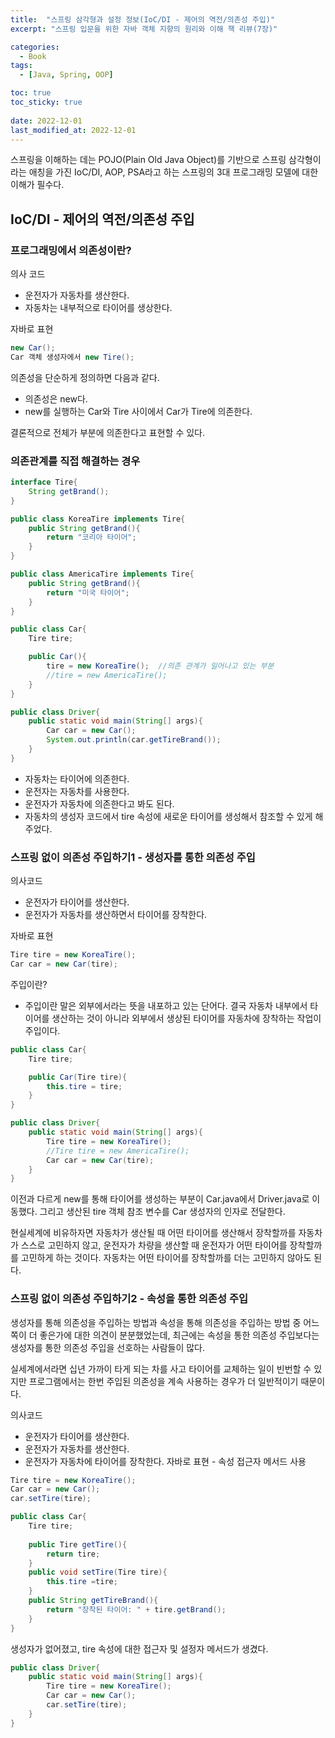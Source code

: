 ```yaml
---
title:  "스프링 삼각형과 설정 정보(IoC/DI - 제어의 역전/의존성 주입)"
excerpt: "스프링 입문을 위한 자바 객체 지향의 원리와 이해 책 리뷰(7장)"

categories:
  - Book
tags:
  - [Java, Spring, OOP]

toc: true
toc_sticky: true
 
date: 2022-12-01
last_modified_at: 2022-12-01
---
```


스프링을 이해하는 데는 POJO(Plain Old Java Object)를 기반으로 스프링 삼각형이라는 애칭을 가진 IoC/DI, AOP, PSA라고 하는 스프링의 3대 프로그래밍 모델에 대한 이해가 필수다.

## IoC/DI - 제어의 역전/의존성 주입

### 프로그래밍에서 의존성이란?
의사 코드
- 운전자가 자동차를 생산한다.
- 자동차는 내부적으로 타이어를 생상한다.

자바로 표현
```java
new Car();
Car 객체 생성자에서 new Tire();
```
의존성을 단순하게 정의하면 다음과 같다.
- 의존성은 new다.
- new를 실행하는 Car와 Tire 사이에서 Car가 Tire에 의존한다.

결론적으로 전체가 부분에 의존한다고 표현할 수 있다. 

### 의존관계를 직접 해결하는 경우
```java
interface Tire{
    String getBrand();
}
```
```java
public class KoreaTire implements Tire{
    public String getBrand(){
        return "코리아 타이어";
    }
}
```
```java
public class AmericaTire implements Tire{
    public String getBrand(){
        return "미국 타이어";
    }
}
```
```java
public class Car{
    Tire tire;

    public Car(){
        tire = new KoreaTire();  //의존 관계가 일어나고 있는 부분
        //tire = new AmericaTire();
    }
}
```
```java
public class Driver{
    public static void main(String[] args){
        Car car = new Car();
        System.out.println(car.getTireBrand());
    }
}
```
- 자동차는 타이어에 의존한다.
- 운전자는 자동차를 사용한다.
- 운전자가 자동차에 의존한다고 봐도 된다.
- 자동차의 생성자 코드에서 tire 속성에 새로운 타이어를 생성해서 참조할 수 있게 해주었다.

### 스프링 없이 의존성 주입하기1 - 생성자를 통한 의존성 주입
의사코드
- 운전자가 타이어를 생산한다.
- 운전자가 자동차를 생산하면서 타이어를 장착한다.

자바로 표현
```java
Tire tire = new KoreaTire();
Car car = new Car(tire);
```
주입이란?
- 주입이란 말은 외부에서라는 뜻을 내포하고 있는 단어다.
결국 자동차 내부에서 타이어를 생산하는 것이 아니라 외부에서 생상된 타이어를 자동차에 장착하는 작업이 주입이다.

```java
public class Car{
    Tire tire;

    public Car(Tire tire){
        this.tire = tire;
    }
}
```
```java
public class Driver{
    public static void main(String[] args){
        Tire tire = new KoreaTire();
        //Tire tire = new AmericaTire();
        Car car = new Car(tire);
    }
}
```
이전과 다르게 new를 통해 타이어를 생성하는 부분이 Car.java에서 Driver.java로 이동했다. 그리고 생산된 tire 객체 참조 변수를 Car 생성자의 인자로 전달한다.

현실세계에 비유하자면 자동차가 생산될 때 어떤 타이어를 생산해서 장착할까를 자동차가 스스로 고민하지 않고, 운전자가 차량을 생산할 때 운전자가 어떤 타이어를 장착할까를 고민하게 하는 것이다. 자동차는 어떤 타이어를 장착할까를 더는 고민하지 않아도 된다.

### 스프링 없이 의존성 주입하기2 - 속성을 통한 의존성 주입

생성자를 통해 의존성을 주입하는 방법과 속성을 통해 의존성을 주입하는 방법 중 어느 쪽이 더 좋은가에 대한 의견이 분분했었는데, 최근에는 속성을 통한 의존성 주입보다는 생성자를 통한 의존성 주입을 선호하는 사람들이 많다.

실세계에서라면 십년 가까이 타게 되는 차를 사고 타이어를 교체하는 일이 빈번할 수 있지만 프로그램에서는 한번 주입된 의존성을 계속 사용하는 경우가 더 일반적이기 때문이다.

의사코드
- 운전자가 타이어를 생산한다.
- 운전자가 자동차를 생산한다.
- 운전자가 자동차에 타이어를 장착한다.
자바로 표현 - 속성 접근자 메서드 사용
```java
Tire tire = new KoreaTire();
Car car = new Car();
car.setTire(tire);
```

```java
public class Car{
    Tire tire;
    
    public Tire getTire(){
        return tire;
    }
    public void setTire(Tire tire){
        this.tire =tire;
    }
    public String getTireBrand(){
        return "장착된 타이어: " + tire.getBrand();
    }
}
```
생성자가 없어졌고, tire 속성에 대한 접근자 및 설정자 메서드가 생겼다.
```java
public class Driver{
    public static void main(String[] args){
        Tire tire = new KoreaTire();
        Car car = new Car();
        car.setTire(tire);
    }
}
```


